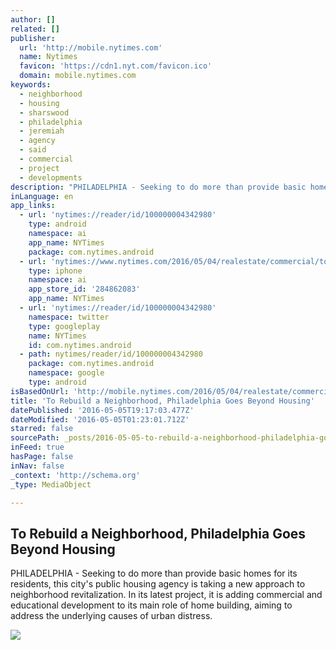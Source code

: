 ```yaml
---
author: []
related: []
publisher:
  url: 'http://mobile.nytimes.com'
  name: Nytimes
  favicon: 'https://cdn1.nyt.com/favicon.ico'
  domain: mobile.nytimes.com
keywords:
  - neighborhood
  - housing
  - sharswood
  - philadelphia
  - jeremiah
  - agency
  - said
  - commercial
  - project
  - developments
description: "PHILADELPHIA - Seeking to do more than provide basic homes for its residents, this city's public housing agency is taking a new approach to neighborhood revitalization. In its latest project, it is adding commercial and educational development to its main role of home building, aiming to address the underlying causes of urban distress."
inLanguage: en
app_links:
  - url: 'nytimes://reader/id/100000004342980'
    type: android
    namespace: ai
    app_name: NYTimes
    package: com.nytimes.android
  - url: 'nytimes://www.nytimes.com/2016/05/04/realestate/commercial/to-rebuild-sharswood-philadelphia-goes-beyond-housing.html'
    type: iphone
    namespace: ai
    app_store_id: '284862083'
    app_name: NYTimes
  - url: 'nytimes://reader/id/100000004342980'
    namespace: twitter
    type: googleplay
    name: NYTimes
    id: com.nytimes.android
  - path: nytimes/reader/id/100000004342980
    package: com.nytimes.android
    namespace: google
    type: android
isBasedOnUrl: 'http://mobile.nytimes.com/2016/05/04/realestate/commercial/to-rebuild-sharswood-philadelphia-goes-beyond-housing.html?smid=fb-share&referer=http://lm.facebook.com/lsr.php?u=http%3A%2F%2Fwww.nytimes.com%2F2016%2F05%2F04%2Frealestate%2Fcommercial%2Fto-rebuild-sharswood-philadelphia-goes-beyond-housing.html%3Fsmid%3Dfb-share&ext=1462411417&hash=AckDs-vhn7SquGdfv_xsDxc6yLnNsroTKbtYCNxCxmJk2A&_rdr'
title: 'To Rebuild a Neighborhood, Philadelphia Goes Beyond Housing'
datePublished: '2016-05-05T19:17:03.477Z'
dateModified: '2016-05-05T01:23:01.712Z'
starred: false
sourcePath: _posts/2016-05-05-to-rebuild-a-neighborhood-philadelphia-goes-beyond-housing.md
inFeed: true
hasPage: false
inNav: false
_context: 'http://schema.org'
_type: MediaObject

---
```

<article style=""><h1>To Rebuild a Neighborhood, Philadelphia Goes Beyond Housing</h1><p>PHILADELPHIA - Seeking to do more than provide basic homes for its residents, this city's public housing agency is taking a new approach to neighborhood revitalization. In its latest project, it is adding commercial and educational development to its main role of home building, aiming to address the underlying causes of urban distress.</p><img src="https://cdn1.nyt.com/images/2016/05/04/business/04SHARSWOOD-1/04SHARSWOOD-1-articleLarge.jpg" /></article>